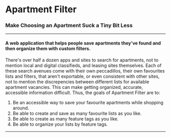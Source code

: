 # Apartment Filter

### Make Choosing an Apartment Suck a Tiny Bit Less

------

#### A web application that helps people save apartments they've found and then organize them with custom filters.
There's over half a dozen apps and sites to search for apartments, not to mention local and digital classifieds, and leasing sites themselves. Each of these search avenues come with their own peccadillos, their own favourites lists and filters, that aren't exportable, or even consistent with other sites, not to mention the discrepencies between different lists for available apartment vacancies. This can make getting organized, accurate, accessible information difficult. Thus, the goals of Apartment Filter are to:
1. Be an accessible way to save your favourite apartments while shopping around.
2. Be able to create and save as many favourite lists as you like.
3. Be able to create as many feature tags as you like.
4. Be able to organize your lists by feature tags.

------
